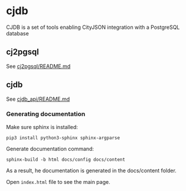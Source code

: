 # cjdb
CJDB is a set of tools enabling CityJSON integration with a PostgreSQL database


## cj2pgsql
See [cj2pgsql/README.md](cj2pgsql/README.md)
## cjdb
See [cjdb_api/README.md](cjdb_api/README.md)

### Generating documentation
Make sure sphinx is installed:
```
pip3 install python3-sphinx sphinx-argparse
```

Generate documentation command:
```
sphinx-build -b html docs/config docs/content 
```

As a result, he documentation is generated in the docs/content folder. 

Open `index.html` file to see the main page.